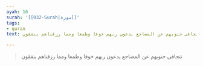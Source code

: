 ```yaml
---
ayah: 16
surah: '[[032-Surah|سورة]]'
tags:
- quran
text: تتجافى جنوبهم عن المضاجع يدعون ربهم خوفا وطمعا ومما رزقناهم ينفقون

---
```

> تتجافى جنوبهم عن المضاجع يدعون ربهم خوفا وطمعا ومما رزقناهم ينفقون
